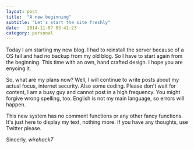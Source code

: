 ```yaml
---
layout: post
title:  "A new beginning"
subtitle: "Let's start the site freshly"
date:   2014-11-07 03:41:23
category: personal
---
```


Today I am starting my new blog. I had to reinstall the server because of a OS fail and had no backup from my old blog. So I have to start again from the beginning. This time with an own, hand crafted design. I hope you are enyoing it.

So, what are my plans now? Well, I will continue to write posts about my actual focus, internet security. Also some coding. Please don't wait for content, I am a busy guy and cannot post in a high frequency. You might forgive wrong spelling, too. English is not my main language, so errors will happen.

This new system has no comment functions or any other fancy functions. It's just here to display my text, nothing more. If you have any thoughts, use Twitter please.

Sincerly,
*wirehack7*